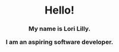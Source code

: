 <html>
  <body>
    <h1 style="text-align:center;">
      Hello!
    <h3 style="text-align:center;">
      My name is Lori Lilly.
      <p>I am an aspiring software developer.
 </html>
